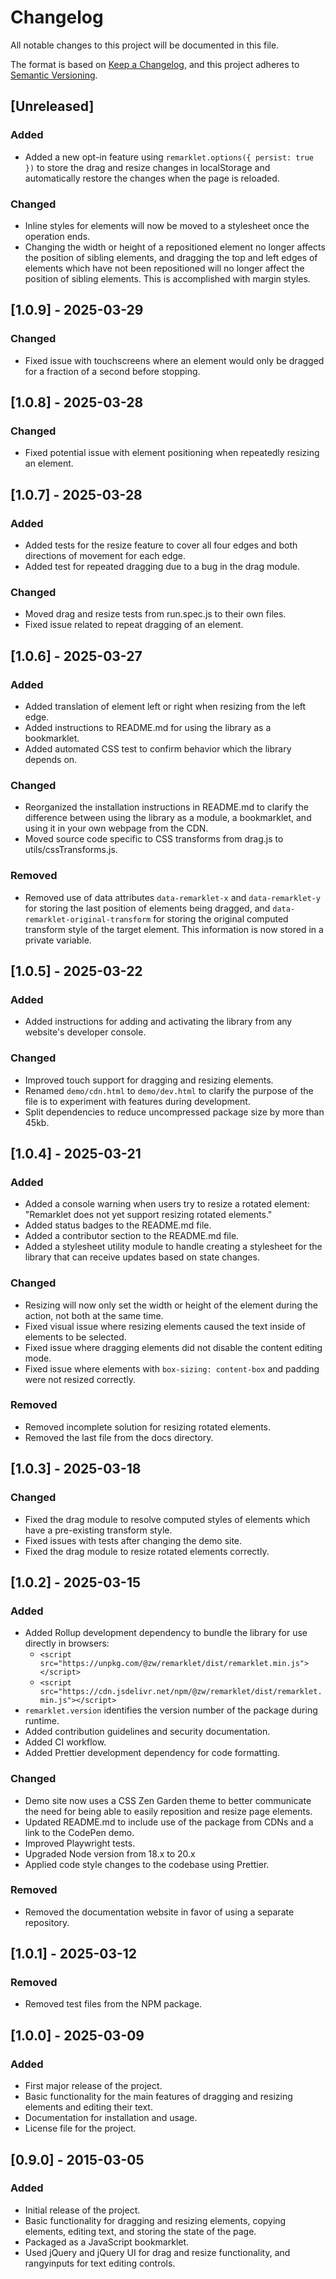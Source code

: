 # Changelog

All notable changes to this project will be documented in this file.

The format is based on [Keep a Changelog](https://keepachangelog.com/en/1.1.0/), and this project adheres to [Semantic Versioning](https://semver.org/spec/v2.0.0.html).

## [Unreleased]

### Added

- Added a new opt-in feature using `remarklet.options({ persist: true })` to store the drag and resize changes in localStorage and automatically restore the changes when the page is reloaded.

### Changed

- Inline styles for elements will now be moved to a stylesheet once the operation ends.
- Changing the width or height of a repositioned element no longer affects the position of sibling elements, and dragging the top and left edges of elements which have not been repositioned will no longer affect the position of sibling elements. This is accomplished with margin styles.

## [1.0.9] - 2025-03-29

### Changed

- Fixed issue with touchscreens where an element would only be dragged for a fraction of a second before stopping.

## [1.0.8] - 2025-03-28

### Changed

- Fixed potential issue with element positioning when repeatedly resizing an element.

## [1.0.7] - 2025-03-28

### Added

- Added tests for the resize feature to cover all four edges and both directions of movement for each edge.
- Added test for repeated dragging due to a bug in the drag module.

### Changed

- Moved drag and resize tests from run.spec.js to their own files.
- Fixed issue related to repeat dragging of an element.

## [1.0.6] - 2025-03-27

### Added

- Added translation of element left or right when resizing from the left edge.
- Added instructions to README.md for using the library as a bookmarklet.
- Added automated CSS test to confirm behavior which the library depends on.

### Changed

- Reorganized the installation instructions in README.md to clarify the difference between using the library as a module, a bookmarklet, and using it in your own webpage from the CDN.
- Moved source code specific to CSS transforms from drag.js to utils/cssTransforms.js.

### Removed

- Removed use of data attributes `data-remarklet-x` and `data-remarklet-y` for storing the last position of elements being dragged, and `data-remarklet-original-transform` for storing the original computed transform style of the target element. This information is now stored in a private variable.

## [1.0.5] - 2025-03-22

### Added

- Added instructions for adding and activating the library from any website's developer console.

### Changed

- Improved touch support for dragging and resizing elements.
- Renamed `demo/cdn.html` to `demo/dev.html` to clarify the purpose of the file is to experiment with features during development.
- Split dependencies to reduce uncompressed package size by more than 45kb.

## [1.0.4] - 2025-03-21

### Added

- Added a console warning when users try to resize a rotated element: "Remarklet does not yet support resizing rotated elements."
- Added status badges to the README.md file.
- Added a contributor section to the README.md file.
- Added a stylesheet utility module to handle creating a stylesheet for the library that can receive updates based on state changes.

### Changed

- Resizing will now only set the width or height of the element during the action, not both at the same time.
- Fixed visual issue where resizing elements caused the text inside of elements to be selected.
- Fixed issue where dragging elements did not disable the content editing mode.
- Fixed issue where elements with `box-sizing: content-box` and padding were not resized correctly.

### Removed

- Removed incomplete solution for resizing rotated elements.
- Removed the last file from the docs directory.

## [1.0.3] - 2025-03-18

### Changed

- Fixed the drag module to resolve computed styles of elements which have a pre-existing transform style.
- Fixed issues with tests after changing the demo site.
- Fixed the drag module to resize rotated elements correctly.

## [1.0.2] - 2025-03-15

### Added

- Added Rollup development dependency to bundle the library for use directly in browsers:
  - `<script src="https://unpkg.com/@zw/remarklet/dist/remarklet.min.js"></script>`  
  - `<script src="https://cdn.jsdelivr.net/npm/@zw/remarklet/dist/remarklet.min.js"></script>`  
- `remarklet.version` identifies the version number of the package during runtime.
- Added contribution guidelines and security documentation.
- Added CI workflow.
- Added Prettier development dependency for code formatting.

### Changed

- Demo site now uses a CSS Zen Garden theme to better communicate the need for being able to easily reposition and resize page elements.
- Updated README.md to include use of the package from CDNs and a link to the CodePen demo.
- Improved Playwright tests.
- Upgraded Node version from 18.x to 20.x
- Applied code style changes to the codebase using Prettier.

### Removed

- Removed the documentation website in favor of using a separate repository.

## [1.0.1] - 2025-03-12

### Removed

- Removed test files from the NPM package.

## [1.0.0] - 2025-03-09

### Added

- First major release of the project.
- Basic functionality for the main features of dragging and resizing elements and editing their text.
- Documentation for installation and usage.
- License file for the project.

## [0.9.0] - 2015-03-05

### Added

- Initial release of the project.
- Basic functionality for dragging and resizing elements, copying elements, editing text, and storing the state of the page.
- Packaged as a JavaScript bookmarklet.
- Used jQuery and jQuery UI for drag and resize functionality, and rangyinputs for text editing controls.
